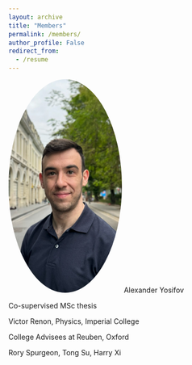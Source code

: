 ```yaml
---
layout: archive
title: "Members"
permalink: /members/
author_profile: False
redirect_from:
  - /resume
---
```


<!-- {% include base_path %} -->


<img src="/images/Alexander.jpeg" alt="Description" style="border-radius: 50%; box-shadow: 0 0px 1px rgba(0, 0, 0, 0.02); border: 0px solid #ccc; width: 225px;">
Alexander Yosifov 


Co-supervised MSc thesis

Victor Renon, Physics, Imperial College

College Advisees at Reuben, Oxford

Rory Spurgeon, Tong Su, Harry Xi 
